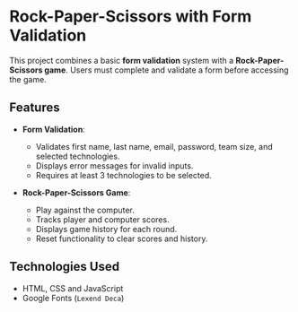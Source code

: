 # Rock-Paper-Scissors with Form Validation

This project combines a basic **form validation** system with a **Rock-Paper-Scissors game**. Users must complete and validate a form before accessing the game.

## Features

- **Form Validation**:
  - Validates first name, last name, email, password, team size, and selected technologies.
  - Displays error messages for invalid inputs.
  - Requires at least 3 technologies to be selected.

- **Rock-Paper-Scissors Game**:
  - Play against the computer.
  - Tracks player and computer scores.
  - Displays game history for each round.
  - Reset functionality to clear scores and history.


## Technologies Used

- HTML, CSS and JavaScript
- Google Fonts (`Lexend Deca`)
